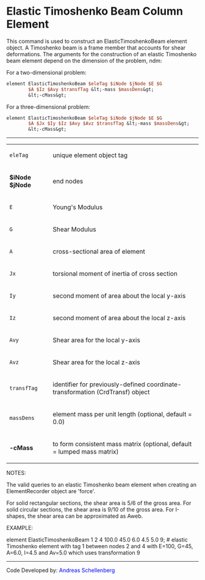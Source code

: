 # Elastic Timoshenko Beam Column Element

<p>This command is used to construct an ElasticTimoshenkoBeam element
object. A Timoshenko beam is a frame member that accounts for shear
deformations. The arguments for the construction of an elastic
Timoshenko beam element depend on the dimension of the problem, ndm:</p>
<p>For a two-dimensional problem:</p>

```tcl
element ElasticTimoshenkoBeam $eleTag $iNode $jNode $E $G
        $A $Iz $Avy $transfTag &lt;-mass $massDens&gt;
        &lt;-cMass&gt;
```

<p>For a three-dimensional problem:</p>

```tcl
element ElasticTimoshenkoBeam $eleTag $iNode $jNode $E $G
        $A $Jx $Iy $Iz $Avy $Avz $transfTag &lt;-mass $massDens&gt;
        &lt;-cMass&gt;
```

<hr />
<table>
<tbody>
<tr class="odd">
<td><code class="parameter-table-variable">eleTag</code></td>
<td><p>unique element object tag</p></td>
</tr>
<tr class="even">
<td><p><strong>$iNode $jNode</strong></p></td>
<td><p>end nodes</p></td>
</tr>
<tr class="odd">
<td><code class="parameter-table-variable">E</code></td>
<td><p>Young's Modulus</p></td>
</tr>
<tr class="even">
<td><code class="parameter-table-variable">G</code></td>
<td><p>Shear Modulus</p></td>
</tr>
<tr class="odd">
<td><code class="parameter-table-variable">A</code></td>
<td><p>cross-sectional area of element</p></td>
</tr>
<tr class="even">
<td><code class="parameter-table-variable">Jx</code></td>
<td><p>torsional moment of inertia of cross section</p></td>
</tr>
<tr class="odd">
<td><code class="parameter-table-variable">Iy</code></td>
<td><p>second moment of area about the local y-axis</p></td>
</tr>
<tr class="even">
<td><code class="parameter-table-variable">Iz</code></td>
<td><p>second moment of area about the local z-axis</p></td>
</tr>
<tr class="odd">
<td><code class="parameter-table-variable">Avy</code></td>
<td><p>Shear area for the local y-axis</p></td>
</tr>
<tr class="even">
<td><code class="parameter-table-variable">Avz</code></td>
<td><p>Shear area for the local z-axis</p></td>
</tr>
<tr class="odd">
<td><code class="parameter-table-variable">transfTag</code></td>
<td><p>identifier for previously-defined coordinate-transformation
(CrdTransf) object</p></td>
</tr>
<tr class="even">
<td><code class="parameter-table-variable">massDens</code></td>
<td><p>element mass per unit length (optional, default = 0.0)</p></td>
</tr>
<tr class="odd">
<td><p><strong>-cMass</strong></p></td>
<td><p>to form consistent mass matrix (optional, default = lumped mass
matrix)</p></td>
</tr>
</tbody>
</table>
<p>NOTES:</p>
<p>The valid queries to an elastic Timoshenko beam element when creating
an ElementRecorder object are 'force'.</p>
<p>For solid rectangular sections, the shear area is 5/6 of the gross
area. For solid circular sections, the shear area is 9/10 of the gross
area. For I-shapes, the shear area can be approximated as Aweb.</p>
<p>EXAMPLE:</p>
<p>element ElasticTimoshenkoBeam 1 2 4 100.0 45.0 6.0 4.5 5.0 9; #
elastic Timoshenko element with tag 1 between nodes 2 and 4 with E=100,
G=45, A=6.0, I=4.5 and Av=5.0 which uses transformation 9</p>
<hr />
<p>Code Developed by: <span style="color:blue"> Andreas
Schellenberg </span></p>
